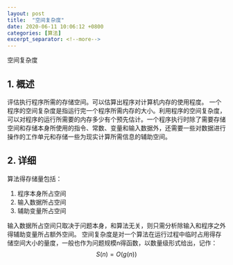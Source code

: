 ```yaml
---
layout: post
title:  "空间复杂度"
date: 2020-06-11 10:06:12 +0800
categories: [算法]
excerpt_separator: <!--more-->
---
```

空间复杂度
<!--more-->

## 1. 概述
评估执行程序所需的存储空间。可以估算出程序对计算机内存的使用程度。
一个程序的空间复杂度是指运行完一个程序所需内存的大小。利用程序的空间复杂度，可以对程序的运行所需要的内存多少有个预先估计。一个程序执行时除了需要存储空间和存储本身所使用的指令、常数、变量和输入数据外，还需要一些对数据进行操作的工作单元和存储一些为现实计算所需信息的辅助空间。

## 2. 详细

算法得存储量包括：
1. 程序本身所占空间
2. 输入数据所占空间
3. 辅助变量所占空间

输入数据所占空间只取决于问题本身，和算法无关，则只需分析除输入和程序之外得辅助变量所占额外空间。
空间复杂度是对一个算法在运行过程中临时占用得存储空间大小的量度，一般也作为问题规模n得函数，以数量级形式给出，记作：
$$S(n) = O(g(n))$$